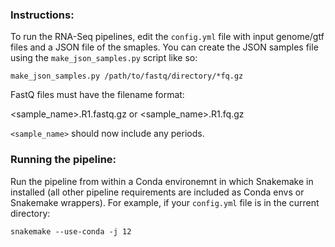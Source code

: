 ### Instructions:

To run the RNA-Seq pipelines, edit the `config.yml` file with input genome/gtf files and a JSON file of the smaples. You can create the JSON samples file using the `make_json_samples.py` script like so:

```
make_json_samples.py /path/to/fastq/directory/*fq.gz
```

FastQ files must have the filename format:

<sample_name>.R1.fastq.gz or <sample_name>.R1.fq.gz

`<sample_name>` should now include any periods.

### Running the pipeline:

Run the pipeline from within a Conda environemnt in which Snakemake in installed (all other pipeline requirements are included as Conda envs or Snakemake wrappers). For example, if your `config.yml` file is in the current directory:

```
snakemake --use-conda -j 12
```


